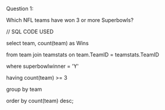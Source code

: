 Question 1:

Which NFL teams have won 3 or more Superbowls?


// SQL CODE USED

select team, count(team) as Wins

from team join teamstats on team.TeamID = teamstats.TeamID

where superbowlwinner = 'Y'

having count(team) >= 3

group by team

order by count(team) desc;
